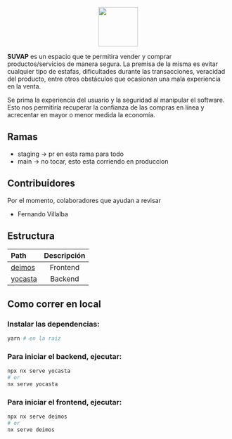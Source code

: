 <p align="center">
<img src="https://github.com/fervillalbag/suv/blob/main/logo-suv.png?raw=true" height="90" />
</p>

**SUVAP** es un espacio que te permitira vender y comprar productos/servicios de manera segura. La premisa de la misma es evitar cualquier tipo de estafas, dificultades durante las transacciones, veracidad del producto, entre otros obstáculos que ocasionan una mala experiencia en la venta.

Se prima la experiencia del usuario y la seguridad al manipular el software. Esto nos permitiría recuperar la confianza de las compras en línea y acrecentar en mayor o menor medida la economía.

## Ramas

- staging -> pr en esta rama para todo
- main -> no tocar, esto esta corriendo en produccion

## Contribuidores

Por el momento, colaboradores que ayudan a revisar

- Fernando Villalba

## Estructura

| Path                     | Descripción |
| :----------------------- | :---------: |
| [deimos](apps/deimos/)   |  Frontend   |
| [yocasta](apps/yocasta/) |   Backend   |

## Como correr en local

### Instalar las dependencias:

```bash
yarn # en la raiz
```

### Para iniciar el backend, ejecutar:

```bash
npx nx serve yocasta
# or
nx serve yocasta
```

### Para iniciar el frontend, ejecutar:

```bash
npx nx serve deimos
# or
nx serve deimos
```
